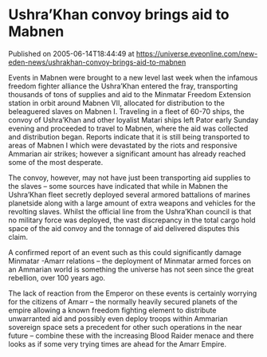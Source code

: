 # Ushra’Khan convoy brings aid to Mabnen
Published on 2005-06-14T18:44:49 at https://universe.eveonline.com/new-eden-news/ushrakhan-convoy-brings-aid-to-mabnen

Events in Mabnen were brought to a new level last week when the infamous freedom fighter alliance the Ushra’Khan entered the fray, transporting thousands of tons of supplies and aid to the Minmatar Freedom Extension station in orbit around Mabnen VII, allocated for distribution to the beleaguered slaves on Mabnen I. Traveling in a fleet of 60-70 ships, the convoy of Ushra’Khan and other loyalist Matari ships left Pator early Sunday evening and proceeded to travel to Mabnen, where the aid was collected and distribution began. Reports indicate that it is still being transported to areas of Mabnen I which were devastated by the riots and responsive Ammarian air strikes; however a significant amount has already reached some of the most desperate.   
  
The convoy, however, may not have just been transporting aid supplies to the slaves – some sources have indicated that while in Mabnen the Ushra’Khan fleet secretly deployed several armored battalions of marines planetside along with a large amount of extra weapons and vehicles for the revolting slaves. Whilst the official line from the Ushra’Khan council is that no military force was deployed, the vast discrepancy in the total cargo hold space of the aid convoy and the tonnage of aid delivered disputes this claim.   
  
A confirmed report of an event such as this could significantly damage Minmatar -Amarr relations – the deployment of Minmatar armed forces on an Ammarian world is something the universe has not seen since the great rebellion, over 100 years ago.   
  
The lack of reaction from the Emperor on these events is certainly worrying for the citizens of Amarr – the normally heavily secured planets of the empire allowing a known freedom fighting element to distribute unwarranted aid and possibly even deploy troops within Ammarian sovereign space sets a precedent for other such operations in the near future – combine these with the increasing Blood Raider menace and there looks as if some very trying times are ahead for the Amarr Empire.
